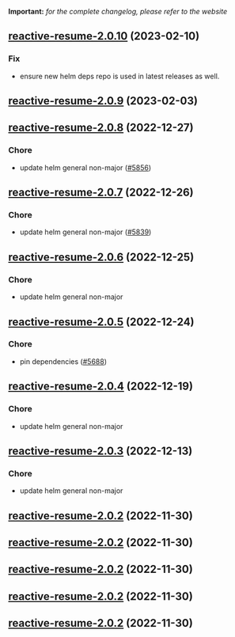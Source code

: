**Important:**
*for the complete changelog, please refer to the website*




## [reactive-resume-2.0.10](https://github.com/truecharts/charts/compare/reactive-resume-2.0.9...reactive-resume-2.0.10) (2023-02-10)

### Fix

- ensure new helm deps repo is used in latest releases as well.
  
  


## [reactive-resume-2.0.9](https://github.com/truecharts/charts/compare/reactive-resume-2.0.8...reactive-resume-2.0.9) (2023-02-03)




## [reactive-resume-2.0.8](https://github.com/truecharts/charts/compare/reactive-resume-2.0.7...reactive-resume-2.0.8) (2022-12-27)

### Chore

- update helm general non-major ([#5856](https://github.com/truecharts/charts/issues/5856))
  
  


## [reactive-resume-2.0.7](https://github.com/truecharts/charts/compare/reactive-resume-2.0.6...reactive-resume-2.0.7) (2022-12-26)

### Chore

- update helm general non-major ([#5839](https://github.com/truecharts/charts/issues/5839))
  
  


## [reactive-resume-2.0.6](https://github.com/truecharts/charts/compare/reactive-resume-2.0.5...reactive-resume-2.0.6) (2022-12-25)

### Chore

- update helm general non-major
  
  


## [reactive-resume-2.0.5](https://github.com/truecharts/charts/compare/reactive-resume-2.0.4...reactive-resume-2.0.5) (2022-12-24)

### Chore

- pin dependencies ([#5688](https://github.com/truecharts/charts/issues/5688))
  
  


## [reactive-resume-2.0.4](https://github.com/truecharts/charts/compare/reactive-resume-2.0.3...reactive-resume-2.0.4) (2022-12-19)

### Chore

- update helm general non-major
  
  


## [reactive-resume-2.0.3](https://github.com/truecharts/charts/compare/reactive-resume-2.0.2...reactive-resume-2.0.3) (2022-12-13)

### Chore

- update helm general non-major
  
  


## [reactive-resume-2.0.2](https://github.com/truecharts/charts/compare/reactive-resume-2.0.1...reactive-resume-2.0.2) (2022-11-30)




## [reactive-resume-2.0.2](https://github.com/truecharts/charts/compare/reactive-resume-2.0.1...reactive-resume-2.0.2) (2022-11-30)




## [reactive-resume-2.0.2](https://github.com/truecharts/charts/compare/reactive-resume-2.0.1...reactive-resume-2.0.2) (2022-11-30)




## [reactive-resume-2.0.2](https://github.com/truecharts/charts/compare/reactive-resume-2.0.1...reactive-resume-2.0.2) (2022-11-30)




## [reactive-resume-2.0.2](https://github.com/truecharts/charts/compare/reactive-resume-2.0.1...reactive-resume-2.0.2) (2022-11-30)




